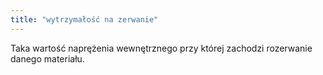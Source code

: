 ```yaml
---
title: "wytrzymałość na zerwanie"
---
```

Taka wartość naprężenia wewnętrznego przy której zachodzi rozerwanie danego materiału.